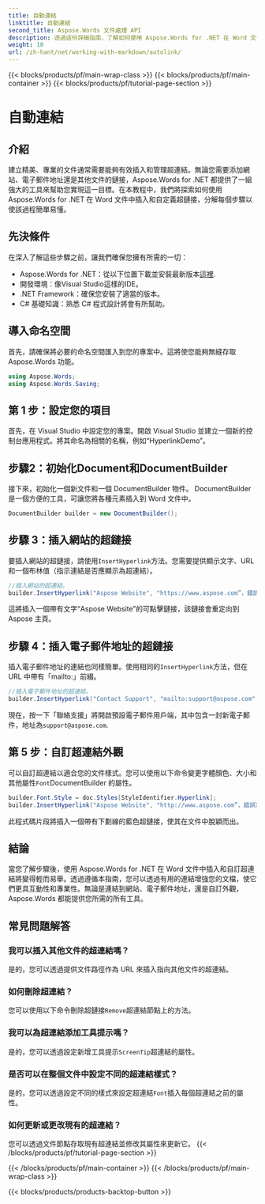```yaml
---
title: 自動連結
linktitle: 自動連結
second_title: Aspose.Words 文件處理 API
description: 透過這份詳細指南，了解如何使用 Aspose.Words for .NET 在 Word 文件中插入和自訂超連結。輕鬆增強您的文件。
weight: 10
url: /zh-hant/net/working-with-markdown/autolink/
---
```


{{< blocks/products/pf/main-wrap-class >}}
{{< blocks/products/pf/main-container >}}
{{< blocks/products/pf/tutorial-page-section >}}

# 自動連結

## 介紹

建立精美、專業的文件通常需要能夠有效插入和管理超連結。無論您需要添加網站、電子郵件地址還是其他文件的鏈接，Aspose.Words for .NET 都提供了一組強大的工具來幫助您實現這一目標。在本教程中，我們將探索如何使用 Aspose.Words for .NET 在 Word 文件中插入和自定義超鏈接，分解每個步驟以使該過程簡單易懂。

## 先決條件

在深入了解這些步驟之前，讓我們確保您擁有所需的一切：

-  Aspose.Words for .NET：從以下位置下載並安裝最新版本[這裡](https://releases.aspose.com/words/net/).
- 開發環境：像Visual Studio這樣的IDE。
- .NET Framework：確保您安裝了適當的版本。
- C# 基礎知識：熟悉 C# 程式設計將會有所幫助。

## 導入命名空間

首先，請確保將必要的命名空間匯入到您的專案中。這將使您能夠無縫存取 Aspose.Words 功能。

```csharp
using Aspose.Words;
using Aspose.Words.Saving;
```

## 第 1 步：設定您的項目

首先，在 Visual Studio 中設定您的專案。開啟 Visual Studio 並建立一個新的控制台應用程式。將其命名為相關的名稱，例如“HyperlinkDemo”。

## 步驟2：初始化Document和DocumentBuilder

接下來，初始化一個新文件和一個 DocumentBuilder 物件。 DocumentBuilder 是一個方便的工具，可讓您將各種元素插入到 Word 文件中。

```csharp
DocumentBuilder builder = new DocumentBuilder();
```

## 步驟 3：插入網站的超鏈接

要插入網站的超鏈接，請使用`InsertHyperlink`方法。您需要提供顯示文字、URL 和一個布林值（指示連結是否應顯示為超連結）。

```csharp
//插入網站的超連結。
builder.InsertHyperlink("Aspose Website", "https://www.aspose.com”，錯誤）；
```

這將插入一個帶有文字“Aspose Website”的可點擊鏈接，該鏈接會重定向到 Aspose 主頁。

## 步驟 4：插入電子郵件地址的超鏈接

插入電子郵件地址的連結也同樣簡單。使用相同的`InsertHyperlink`方法，但在 URL 中帶有「mailto:」前綴。

```csharp
//插入電子郵件地址的超連結。
builder.InsertHyperlink("Contact Support", "mailto:support@aspose.com", false);
```

現在，按一下「聯絡支援」將開啟預設電子郵件用戶端，其中包含一封新電子郵件，地址為`support@aspose.com`.

## 第 5 步：自訂超連結外觀

可以自訂超連結以適合您的文件樣式。您可以使用以下命令變更字體顏色、大小和其他屬性`Font`DocumentBuilder 的屬性。

```csharp
builder.Font.Style = doc.Styles[StyleIdentifier.Hyperlink];
builder.InsertHyperlink("Aspose Website", "http://www.aspose.com”，錯誤）；
```

此程式碼片段將插入一個帶有下劃線的藍色超鏈接，使其在文件中脫穎而出。

## 結論

當您了解步驟後，使用 Aspose.Words for .NET 在 Word 文件中插入和自訂超連結將變得輕而易舉。透過遵循本指南，您可以透過有用的連結增強您的文檔，使它們更具互動性和專業性。無論是連結到網站、電子郵件地址，還是自訂外觀，Aspose.Words 都能提供您所需的所有工具。

## 常見問題解答

### 我可以插入其他文件的超連結嗎？
是的，您可以透過提供文件路徑作為 URL 來插入指向其他文件的超連結。

### 如何刪除超連結？
您可以使用以下命令刪除超鏈接`Remove`超連結節點上的方法。

### 我可以為超連結添加工具提示嗎？
是的，您可以透過設定新增工具提示`ScreenTip`超連結的屬性。

### 是否可以在整個文件中設定不同的超連結樣式？
是的，您可以透過設定不同的樣式來設定超連結`Font`插入每個超連結之前的屬性。

### 如何更新或更改現有的超連結？
您可以透過文件節點存取現有超連結並修改其屬性來更新它。
{{< /blocks/products/pf/tutorial-page-section >}}

{{< /blocks/products/pf/main-container >}}
{{< /blocks/products/pf/main-wrap-class >}}

{{< blocks/products/products-backtop-button >}}
